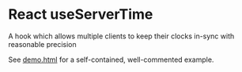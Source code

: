 React useServerTime
===================

A hook which allows multiple clients to keep their clocks in-sync
with reasonable precision

See [demo.html](demo.html) for a self-contained, well-commented example.
